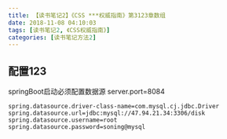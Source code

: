 ```yaml
---
title: 【读书笔记2】《CSS ***权威指南》第3123章数组
date: 2018-11-08 04:10:03
tags: [读书笔记2, 《CSS权威指南》]
categories: [读书笔记方法2]
---
```

## 配置123
springBoot启动必须配置数据源
server.port=8084
```
spring.datasource.driver-class-name=com.mysql.cj.jdbc.Driver
spring.datasource.url=jdbc:mysql://47.94.21.34:3306/disk
spring.datasource.username=root
spring.datasource.password=soning@mysql
```